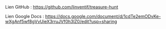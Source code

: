 Lien GitHub : https://github.com/linventif/treasure-hunt

Lien Google Docs : https://docs.google.com/document/d/1cdTe2emODvKe-wXgAnf5wf8gVvUieX3rruJVf0h3lZ0/edit?usp=sharing
